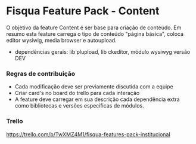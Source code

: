 # Fisqua Feature Pack - Content #

O objetivo da feature Content é ser base para criação de conteúdo. Em resumo esta feature carrega o tipo de conteúdo "página básica", coloca editor wysiwig, media browser e autoupload.

* dependências gerais: lib plupload, lib ckeditor, módulo wysiwyg versão DEV


### Regras de contribuição ###

* Cada modificação deve ser previamente discutida com a equipe
* Criar card's no board do trello para cada interação
* A feature deve carregar em sua descrição cada dependência extra como bibliotecas e versões específicas de módulos.

### Trello ###
https://trello.com/b/TwXMZ4M1/fisqua-features-pack-institucional
